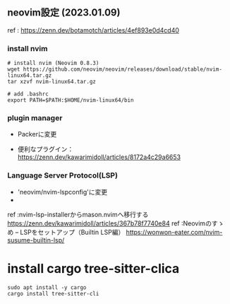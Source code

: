 ## neovim設定 (2023.01.09)

ref : https://zenn.dev/botamotch/articles/4ef893e0d4cd40

### install nvim

```
# install nvim (Neovim 0.8.3)
wget https://github.com/neovim/neovim/releases/download/stable/nvim-linux64.tar.gz
tar xzvf nvim-linux64.tar.gz

# add .bashrc
export PATH=$PATH:$HOME/nvim-linux64/bin
```

### plugin manager

- Packerに変更

- 便利なプラグイン：https://zenn.dev/kawarimidoll/articles/8172a4c29a6653

### Language Server Protocol(LSP)

- 'neovim/nvim-lspconfig'に変更
- 
ref :nvim-lsp-installerからmason.nvimへ移行する https://zenn.dev/kawarimidoll/articles/367b78f7740e84
ref :Neovimのすゝめ – LSPをセットアップ（Builtin LSP編）  https://wonwon-eater.com/nvim-susume-builtin-lsp/

# install cargo tree-sitter-clica

```
sudo apt install -y cargo
cargo install tree-sitter-cli
```
